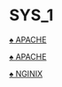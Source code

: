 # SYS_1

<a href="https://github.com/Mitsanta12/SYS_1/blob/main/APACHE/README.md">♠ APACHE</a>

<a href="https://github.com/Mitsanta12/SYS_1/blob/main//README.md">♠ APACHE</a>

<a href="https://github.com/Mitsanta12/SYS_1/blob/main/NGINX/README.md">♠ NGINIX<a>
